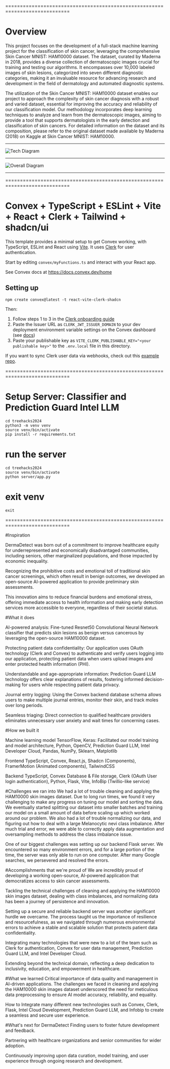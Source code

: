 ============================================================================
# Overview

This project focuses on the development of a full-stack machine learning project for the classification of skin cancer, leveraging the comprehensive Skin Cancer MNIST: HAM10000 dataset. The dataset, curated by Maderna in 2018, provides a diverse collection of dermatoscopic images crucial for training and testing our algorithms. It encompasses over 10,000 labeled images of skin lesions, categorized into seven different diagnostic categories, making it an invaluable resource for advancing research and development in the field of dermatology and automated diagnostic systems.

The utilization of the Skin Cancer MNIST: HAM10000 dataset enables our project to approach the complexity of skin cancer diagnosis with a robust and varied dataset, essential for improving the accuracy and reliability of our classification model. Our methodology incorporates deep learning techniques to analyze and learn from the dermatoscopic images, aiming to provide a tool that supports dermatologists in the early detection and classification of skin cancers. For detailed information on the dataset and its composition, please refer to the original dataset made available by Maderna (2018) on Kaggle at Skin Cancer MNIST: HAM10000.

------------------

![Tech Diagram](https://github.com/abccodes/Treehacks2024/assets/79234681/b7d61612-b74e-4f56-9a54-860d6b0fabc5)

------------------

![Overall Diagram](https://github.com/abccodes/Treehacks2024/assets/79234681/8a3d4574-b091-4c2d-b23a-35fa0c20d968)

------------------

============================================================================

# Convex + TypeScript + ESLint + Vite + React + Clerk + Tailwind + shadcn/ui

This template provides a minimal setup to get Convex working, with TypeScript,
ESLint and React using [Vite](https://vitejs.dev/). It uses [Clerk](https://clerk.dev/) for user authentication.

Start by editing `convex/myFunctions.ts` and interact with your React app.

See Convex docs at https://docs.convex.dev/home

## Setting up

```
npm create convex@latest -t react-vite-clerk-shadcn
```

Then:

1. Follow steps 1 to 3 in the [Clerk onboarding guide](https://docs.convex.dev/auth/clerk#get-started)
2. Paste the Issuer URL as `CLERK_JWT_ISSUER_DOMAIN` to your dev deployment environment variable settings on the Convex dashboard (see [docs](https://docs.convex.dev/auth/clerk#configuring-dev-and-prod-instances))
3. Paste your publishable key as `VITE_CLERK_PUBLISHABLE_KEY="<your publishable key>"` to the `.env.local` file in this directory.

If you want to sync Clerk user data via webhooks, check out this [example repo](https://github.com/thomasballinger/convex-clerk-users-table/).


============================================================================

# Setup Server: Classifier and Prediction Guard Intel LLM

```
cd treehacks2024
python3 -m venv venv
source venv/bin/activate
pip install -r requirements.txt
```

# run the server

```
cd treehacks2024
source venv/bin/activate
python server/app.py
```

# exit venv

```
exit
```

============================================================================


#Inspiration

DermaDetect was born out of a commitment to improve healthcare equity for underrepresented and economically disadvantaged communities, including seniors, other marginalized populations, and those impacted by economic inequality.

Recognizing the prohibitive costs and emotional toll of traditional skin cancer screenings, which often result in benign outcomes, we developed an open-source AI-powered application to provide preliminary skin assessments.

This innovation aims to reduce financial burdens and emotional stress, offering immediate access to health information and making early detection services more accessible to everyone, regardless of their societal status.

#What it does

AI-powered analysis: Fine-tuned Resnet50 Convolutional Neural Network classifier that predicts skin lesions as benign versus cancerous by leveraging the open-source HAM10000 dataset.

Protecting patient data confidentiality: Our application uses OAuth technology (Clerk and Convex) to authenticate and verify users logging into our application, protecting patient data when users upload images and enter protected health information (PHI).

Understandable and age-appropriate information: Prediction Guard LLM technology offers clear explanations of results, fostering informed decision-making for users while respecting patient data privacy.

Journal entry logging: Using the Convex backend database schema allows users to make multiple journal entries, monitor their skin, and track moles over long periods.

Seamless triaging: Direct connection to qualified healthcare providers eliminates unnecessary user anxiety and wait times for concerning cases.

#How we built it

Machine learning model TensorFlow, Keras: Facilitated our model training and model architecture, Python, OpenCV, Prediction Guard LLM, Intel Developer Cloud, Pandas, NumPy, Sklearn, Matplotlib

Frontend TypeScript, Convex, React.js, Shadcn (Components), FramerMotion (Animated components), TailwindCSS

Backend TypeScript, Convex Database & File storage, Clerk (OAuth User login authentication), Python, Flask, Vite, InfoBip (Twillio-like service)

#Challenges we ran into
We had a lot of trouble cleaning and applying the HAM10000 skin images dataset. Due to long run times, we found it very challenging to make any progress on tuning our model and sorting the data. We eventually started splitting our dataset into smaller batches and training our model on a small amount of data before scaling up which worked around our problem. We also had a lot of trouble normalizing our data, and figuring out how to deal with a large Melanocytic nevi class imbalance. After much trial and error, we were able to correctly apply data augmentation and oversampling methods to address the class imbalance issue.

One of our biggest challenges was setting up our backend Flask server. We encountered so many environment errors, and for a large portion of the time, the server was only able to run on one computer. After many Google searches, we persevered and resolved the errors.

#Accomplishments that we're proud of
We are incredibly proud of developing a working open-source, AI-powered application that democratizes access to skin cancer assessments.

Tackling the technical challenges of cleaning and applying the HAM10000 skin images dataset, dealing with class imbalances, and normalizing data has been a journey of persistence and innovation.

Setting up a secure and reliable backend server was another significant hurdle we overcame. The process taught us the importance of resilience and resourcefulness, as we navigated through numerous environmental errors to achieve a stable and scalable solution that protects patient data confidentiality.

Integrating many technologies that were new to a lot of the team such as Clerk for authentication, Convex for user data management, Prediction Guard LLM, and Intel Developer Cloud.

Extending beyond the technical domain, reflecting a deep dedication to inclusivity, education, and empowerment in healthcare.

#What we learned
Critical importance of data quality and management in AI-driven applications. The challenges we faced in cleaning and applying the HAM10000 skin images dataset underscored the need for meticulous data preprocessing to ensure AI model accuracy, reliability, and equality.

How to Integrate many different new technologies such as Convex, Clerk, Flask, Intel Cloud Development, Prediction Guard LLM, and Infobip to create a seamless and secure user experience.

#What's next for DermaDetect
Finding users to foster future development and feedback.

Partnering with healthcare organizations and senior communities for wider adoption.

Continuously improving upon data curation, model training, and user experience through ongoing research and development.

